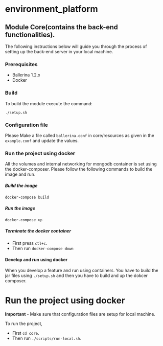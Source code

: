# environment_platform

## Module Core(contains the back-end functionalities).

The following instructions below will guide you through the process of setting up the back-end server in your local machine.

### Prerequisites

- Ballerina 1.2.x
- Docker

### Build

To build the module execute the command:

```
./setup.sh
```

### Configuration file

Please Make a file called `ballerina.conf` in core/resources as given in the `example.conf` and update the values.

### Run the project using docker

All the volumes and internal networking for mongodb container is set using the docker-composer. Please follow the following commands to build the image and run.

##### Build the image

```
docker-compose build
```

##### Run the image

```
docker-compose up
```

##### Terminate the docker container

- First press `ctl+c`.
- Then run `docker-compose down`

#### Develop and run using docker

When you develop a feature and run using containers. You have to build the jar files using `./setup.sh` and then you have to build and up the dokcer composer.

# Run the project using docker

**Important** - Make sure that configuration files are setup for local machine.

To run the project,

- First `cd core`.
- Then run `./scripts/run-local.sh`.
